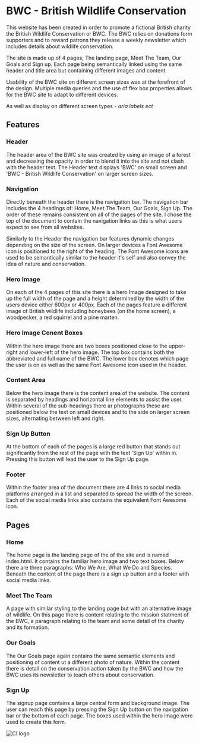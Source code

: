 # BWC - British Wildlife Conservation

This website has been created in order to promote a fictional British charity the British Wildlife Conservation or BWC. The BWC relies on donations form supporters and to reward patrons they release a weekly newsletter which includes details about wildlife conservation. 

The site is made up of 4 pages; The landing page, Meet The Team, Our Goals and Sign up. Each page being semantically linked using the same header and title area but containing different images and content. 

Usability of the BWC site on different screen sizes was at the forefront of the design. Multiple media queries and the use of flex box properties allows for the BWC site to adapt to different devices. 

As well as display on different screen types - *aria labels ect*


## Features

### Header
The header area of the BWC site was created by using an image of a forest and decreasing the opacity in order to blend it into the site and not clash with the header text. The Header text displays 'BWC' on small screen and 'BWC - British Wildlife Conservation' on larger screen sizes. 

### Navigation
Directly beneath the header there is the navigation bar. The navigation bar includes the 4 headings of: Home, Meet The Team, Our Goals, Sign Up. The order of these remains consistent on all of the pages of the site. I chose the top of the document to contain the navigation links as this is what users expect to see from all websites. 

Similarly to the Header the navigation bar features dynamic changes depending on the size of the screen. On larger devices a Font Awesome icon is positioned to the right of the heading. The Font Awesome icons are used to be semantically similar to the header it's self and also convey the idea of nature and conservation. 

### Hero Image 
On each of the 4 pages of this site there is a hero Image designed to take up the full width of the page and a height determined by the width of the users device either 600px or 400px. Each of the pages feature a different image of British wildlife including honeybees (on the home screen), a woodpecker, a red squirrel and a pine marten. 

### Hero Image Conent Boxes
Within the hero image there are two boxes positioned close to the upper-right and lower-left of the hero image. The top box contains both the abbreviated and full name of the BWC. The lower box denotes which page the user is on as well as the same Font Awesome icon used in the header. 

### Content Area
Below the hero image there is the content area of the website. The content is separated by headings and horizontal line elements to assist the user. Within several of the sub-headings there ar photographs these are positioned below the text on small devices and to the side on larger screen sizes, alternating between left and right. 

### Sign Up Button
At the bottom of each of the pages is a large red button that stands out significantly from the rest of the page with the text 'Sign Up' within in. Pressing this button will lead the user to the Sign Up page. 

### Footer
Within the footer area of the document there are 4 links to social media platforms arranged in a list and separated to spread the width of the screen. Each of the social media links also contains the equivalent Font Awesome icon. 


## Pages

### Home
The home page is the landing page of the of the site and is named index.html. It contains the familiar hero image and two text boxes. Below there are three paragraphs: Who We Are, What We Do and Species. Beneath the content of the page there is a sign up button and a footer with social media links. 

### Meet The Team
A page with similar styling to the landing page but with an alternative image of wildlife. On this page there is content relating to the mission statment of the BWC, a paragraph relating to the team and some detail of the charity and its formation. 

### Our Goals 
The Our Goals page again contains the same semantic elements and positioning of content ut a different photo of nature. Within the content there is detail on the conservation action taken by the BWC and how the BWC uses its newsletter to teach others about conservation. 

### Sign Up 
The signup page contains a large central form and background image. The user can reach this page by pressing the Sign Up button on the navigation bar or the bottom of each page. The boxes used within the hero image were used to create this form. 







![CI logo](https://codeinstitute.s3.amazonaws.com/fullstack/ci_logo_small.png)

